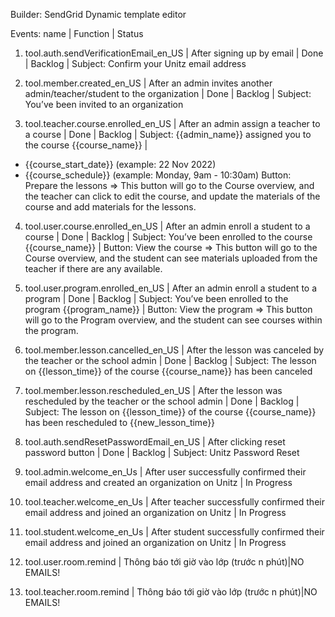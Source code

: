 Builder: SendGrid Dynamic template editor

Events: name | Function | Status
1. tool.auth.sendVerificationEmail_en_US | After signing up by email | Done | Backlog |
Subject: Confirm your Unitz email address

2. tool.member.created_en_US | After an admin invites another admin/teacher/student to the organization | Done | Backlog |
Subject: You’ve been invited to an organization

3. tool.teacher.course.enrolled_en_US | After an admin assign a teacher to a course | Done | Backlog | 
Subject: {{admin_name}} assigned you to the course {{course_name}} |
- {{course_start_date}} (example: 22 Nov 2022)
- {{course_schedule}} (example: Monday, 9am - 10:30am)
Button: Prepare the lessons => This button will go to the Course overview, and the teacher can click to edit the course, and update the materials of the course and add materials for the lessons.

4. tool.user.course.enrolled_en_US | After an admin enroll a student to a course | Done | Backlog | 
Subject: You’ve been enrolled to the course {{course_name}} |
Button: View the course => This button will go to the Course overview, and the student can see materials uploaded from the teacher if there are any available.

5. tool.user.program.enrolled_en_US | After an admin enroll a student to a program | Done | Backlog |
Subject: You’ve been enrolled to the program {{program_name}} |
Button: View the program => This button will go to the Program overview, and the student can see courses within the program.

6. tool.member.lesson.cancelled_en_US | After the lesson was canceled by the teacher or the school admin | Done | Backlog |
Subject: The lesson on {{lesson_time}} of the course {{course_name}} has been canceled

7. tool.member.lesson.rescheduled_en_US | After the lesson was rescheduled by the teacher or the school admin | Done | Backlog | 
Subject: The lesson on {{lesson_time}} of the course {{course_name}} has been rescheduled to {{new_lesson_time}}
  
8. tool.auth.sendResetPasswordEmail_en_US | After clicking reset password button | Done | Backlog | 
Subject: Unitz Password Reset 

9. tool.admin.welcome_en_Us | After user successfully confirmed their email address and created an organization on Unitz | In Progress

10. tool.teacher.welcome_en_Us | After teacher successfully confirmed their email address and joined an organization on Unitz | In Progress

11. tool.student.welcome_en_Us | After student successfully confirmed their email address and joined an organization on Unitz | In Progress

12. tool.user.room.remind | Thông báo tới giờ vào lớp (trước n phút)|NO EMAILS!
13. tool.teacher.room.remind | Thông báo tới giờ vào lớp (trước n phút)|NO EMAILS!


